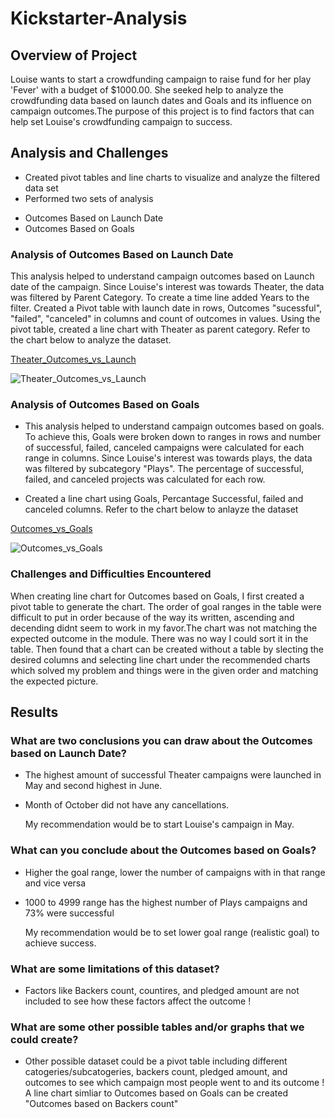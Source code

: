 # Kickstarter-Analysis

## Overview of Project
Louise wants to start a crowdfunding campaign to raise fund for her play 'Fever' with a budget of $1000.00. She seeked help to analyze the crowdfunding data based on launch dates and Goals and its influence on campaign outcomes.The purpose of this project is to find factors that can help set Louise's crowdfunding campaign to success.

## Analysis and Challenges
* Created pivot tables and line charts to visualize and analyze the filtered data set
* Performed two sets of analysis
 - Outcomes Based on Launch Date
 - Outcomes Based on Goals


### Analysis of Outcomes Based on Launch Date

This analysis helped to understand campaign outcomes based on Launch date of the campaign. Since Louise's interest was towards Theater, the data was filtered by Parent Category. To create a time line added Years to the filter. Created a Pivot table with launch date in rows, Outcomes "sucessful", "failed", "canceled" in columns and count of outcomes in values. Using the pivot table, created a line chart with Theater as parent category. Refer to the chart below to analyze the dataset.

[Theater_Outcomes_vs_Launch](Resources/Theater_Outcomes_vs_Launch.png)

![Theater_Outcomes_vs_Launch](https://user-images.githubusercontent.com/76926148/184510866-6bc5dbc3-be61-4468-a642-1b9ea6e4bf84.png)


### Analysis of Outcomes Based on Goals 

* This analysis helped to understand campaign outcomes based on goals. To achieve this, Goals were broken down to ranges in rows and number of successful, failed, canceled campaigns were calculated for each range in columns. Since Louise's interest was towards plays, the data was filtered by subcategory "Plays". The percentage of successful, failed, and canceled projects was calculated for each row.

* Created a line chart using Goals, Percantage Successful, failed and canceled columns. Refer to the chart below to anlayze the dataset 

[Outcomes_vs_Goals](Resources/Outcomes_vs_Goals.png)

![Outcomes_vs_Goals](https://user-images.githubusercontent.com/76926148/184510798-ca837e29-22dc-4146-a739-3f49edce7c07.png)

### Challenges and Difficulties Encountered

When creating line chart for Outcomes based on Goals, I first created a pivot table to generate the chart. The order of goal ranges in the table were difficult to put in order because of the way its written, ascending and decending didnt seem to work in my favor.The chart was not matching the expected outcome in the module. There was no way I could sort it in the table.  Then found that a chart can be created without a table by slecting the desired columns and selecting line chart under the recommended charts which solved my problem and things were in the given order and matching the expected picture. 

## Results

### What are two conclusions you can draw about the Outcomes based on Launch Date?

* The highest amount of successful Theater campaigns were launched in May and second highest in June.
* Month of October did not have any cancellations.

   My recommendation would be to start Louise's campaign in May.


### What can you conclude about the Outcomes based on Goals?


* Higher the goal range, lower the number of campaigns with in that range and vice versa 
* 1000 to 4999 range has the highest number of Plays campaigns and 73% were successful

   My recommendation would be to set lower goal range (realistic goal) to achieve success. 

### What are some limitations of this dataset?

* Factors like Backers count, countires, and pledged amount are not included to see how these factors affect the outcome !


### What are some other possible tables and/or graphs that we could create?

 * Other possible dataset could be a pivot table including different catogeries/subcatogeries, backers count, pledged amount, and outcomes to see which campaign most people went to and its outcome ! A line chart simliar to Outcomes based on Goals can be created "Outcomes based on Backers count"
